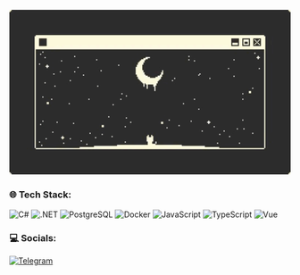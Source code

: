 ![Header](https://github.com/deplagene/deplagene/blob/main/assets/git-header-deplagene.gif)

### 🌐 Tech Stack:
![C#](https://img.shields.io/badge/C%23-512BD4?style=for-the-badge&logo=csharp) ![.NET](https://img.shields.io/badge/.NET-512BD4?style=for-the-badge&logo=dotnet) ![PostgreSQL](https://img.shields.io/badge/PostgreSQL-white?style=for-the-badge&logo=postgresql) ![Docker](https://img.shields.io/badge/Docker-white?style=for-the-badge&logo=docker) ![JavaScript](https://img.shields.io/badge/javascript-black?style=for-the-badge&logo=javascript) ![TypeScript](https://img.shields.io/badge/typescript-white?style=for-the-badge&logo=typescript) ![Vue](https://img.shields.io/badge/vue-black?style=for-the-badge&logo=vue.js)

### 💻 Socials:
[![Telegram](https://img.shields.io/badge/telegram-blue?style=for-the-badge&logo=telegram)](https://t.me/deplagene)
